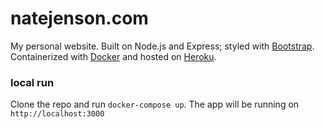 # natejenson.com
My personal website. Built on Node.js and Express; styled with [Bootstrap](http://getbootstrap.com/). Containerized with [Docker](https://www.docker.com/) and hosted on [Heroku](https://www.heroku.com/).


### local run
Clone the repo and run `docker-compose up`. The app will be running on `http://localhost:3000`
